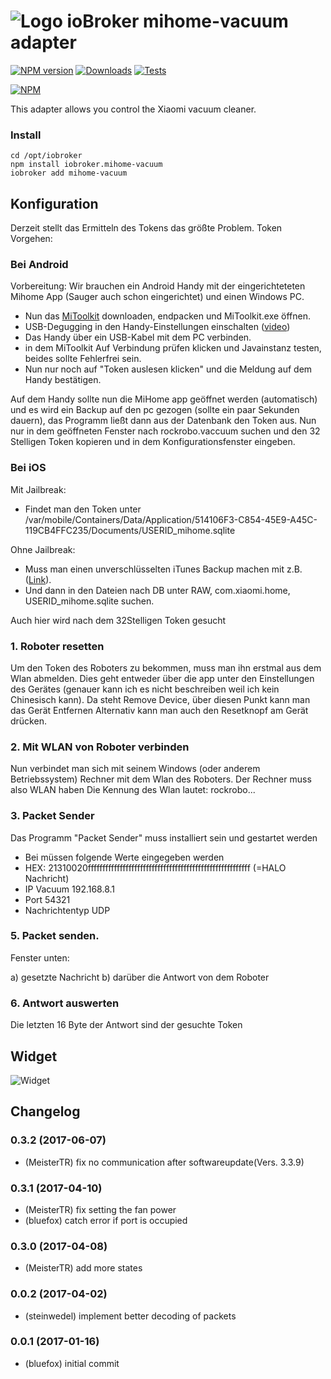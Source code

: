 ![Logo](admin/mihome-vacuum.png)
ioBroker mihome-vacuum adapter
=================
[![NPM version](http://img.shields.io/npm/v/iobroker.mihome-vacuum.svg)](https://www.npmjs.com/package/iobroker.mihome-vacuum)
[![Downloads](https://img.shields.io/npm/dm/iobroker.mihome-vacuum.svg)](https://www.npmjs.com/package/iobroker.mihome-vacuum)
[![Tests](https://travis-ci.org/ioBroker/ioBroker.mihome-vacuum.svg?branch=master)](https://travis-ci.org/ioBroker/ioBroker.mihome-vacuum)

[![NPM](https://nodei.co/npm/iobroker.mihome-vacuum.png?downloads=true)](https://nodei.co/npm/iobroker.mihome-vacuum/)

This adapter allows you control the Xiaomi vacuum cleaner.

### Install

```
cd /opt/iobroker
npm install iobroker.mihome-vacuum
iobroker add mihome-vacuum
```

## Konfiguration
Derzeit stellt das Ermitteln des Tokens das größte Problem.
Token Vorgehen:

###  Bei Android
Vorbereitung:
Wir brauchen ein Android Handy mit der eingerichteteten Mihome App (Sauger auch schon eingerichtet) und einen Windows PC.

- Nun das [MiToolkit](https://github.com/ultrara1n/MiToolkit/releases) downloaden, endpacken und MiToolkit.exe öffnen.
- USB-Degugging in den Handy-Einstellungen einschalten ([video](https://www.youtube.com/watch?v=aw7D6bNgI1U))
- Das Handy über ein USB-Kabel mit dem PC verbinden.
- in dem MiToolkit Auf Verbindung prüfen klicken und Javainstanz testen, beides sollte Fehlerfrei sein.
- Nun nur noch auf "Token auslesen klicken" und die Meldung auf dem Handy bestätigen.

Auf dem Handy sollte nun die MiHome app geöffnet werden (automatisch) und es wird ein Backup auf den pc gezogen (sollte ein paar Sekunden dauern), das Programm ließt dann aus der Datenbank den Token aus.
Nun nur in dem geöffneten Fenster nach rockrobo.vaccuum suchen und den 32 Stelligen Token kopieren und in dem Konfigurationsfenster eingeben.


###  Bei iOS

Mit Jailbreak:
- Findet man den Token unter /var/mobile/Containers/Data/Application/514106F3-C854-45E9-A45C-119CB4FFC235/Documents/USERID_mihome.sqlite

Ohne Jailbreak:
- Muss man einen unverschlüsselten iTunes Backup machen mit z.B. ([Link](http://www.imactools.com/iphonebackupviewer/)).
- Und dann in den Dateien nach  DB unter RAW, com.xiaomi.home, USERID_mihome.sqlite suchen.


Auch hier wird nach dem 32Stelligen Token gesucht


### 1. Roboter resetten
Um den Token des Roboters zu bekommen, muss man ihn erstmal aus dem Wlan abmelden.
Dies geht entweder über die app unter den Einstellungen des Gerätes
(genauer kann ich es nicht beschreiben weil ich kein Chinesisch kann).
Da steht Remove Device, über diesen Punkt kann man das Gerät Entfernen
Alternativ kann man auch den Resetknopf am Gerät drücken.

### 2. Mit WLAN von Roboter verbinden
Nun verbindet man sich mit seinem Windows (oder anderem Betriebssystem) Rechner mit dem Wlan des Roboters. Der Rechner muss also WLAN haben
Die Kennung des Wlan lautet: rockrobo...

### 3. Packet Sender
Das Programm "Packet Sender" muss installiert sein und gestartet werden

- Bei müssen folgende Werte eingegeben werden
- HEX: 21310020ffffffffffffffffffffffffffffffffffffffffffffffffffffffff (=HALO Nachricht)
- IP Vacuum 192.168.8.1
- Port 54321
- Nachrichtentyp UDP

### 5. Packet senden.
Fenster unten:

a) gesetzte Nachricht
b) darüber die Antwort von dem Roboter

### 6. Antwort auswerten
Die letzten 16 Byte der Antwort sind der gesuchte Token

## Widget
![Widget](widgets/mihome-vacuum/img/previewControl.png)

## Changelog
### 0.3.2 (2017-06-07)
* (MeisterTR) fix no communication after softwareupdate(Vers. 3.3.9)

### 0.3.1 (2017-04-10)
* (MeisterTR) fix setting the fan power
* (bluefox) catch error if port is occupied

### 0.3.0 (2017-04-08)
* (MeisterTR) add more states

### 0.0.2 (2017-04-02)
* (steinwedel) implement better decoding of packets

### 0.0.1 (2017-01-16)
* (bluefox) initial commit
